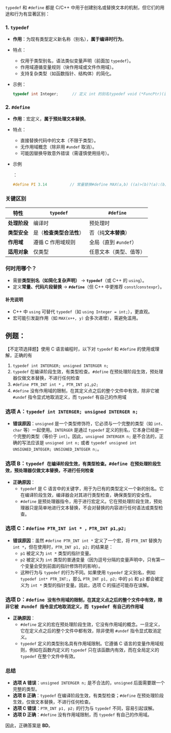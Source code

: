 `typedef` 和 `#define` 都是 C/C++ 中用于创建别名或替换文本的机制，但它们的用途和行为有显著区别：

### 1. **`typedef`**

- **作用**：为现有类型定义新名称（别名），**属于编译时行为**。

- 特点：

  - 仅用于类型别名，语法类似变量声明（前面加 `typedef`）。
  - 作用域遵循变量规则（块作用域或文件作用域）。
  - 支持复杂类型（如函数指针、结构体）的简化。

- 示例：

  ```c
  typedef int Integer;      // 定义 int 的别名typedef void (*FuncPtr)(int); // 定义函数指针类型
  ```

### 2. **`#define`**

- **作用**：宏定义，**属于预处理文本替换**。

- 特点：

  - 直接替换代码中的文本（不限于类型）。
  - 无作用域概念（除非用 `#undef` 取消）。
  - 可能因替换导致意外错误（需谨慎使用括号）。

- 示例

  ：

  ```c
  #define PI 3.14          // 常量替换#define MAX(a,b) ((a)>(b)?(a):(b)) // 宏函数
  ```

### 关键区别

| 特性         | `typedef`                | `#define`              |
| ------------ | ------------------------ | ---------------------- |
| **处理阶段** | 编译时                   | 预处理时               |
| **类型安全** | 是（**检查类型合法性**） | 否（纯**文本替换**）   |
| **作用域**   | 遵循 C 作用域规则        | 全局（直到 `#undef`）  |
| **适用对象** | 仅类型                   | 任意文本（类型、值等） |

### 何时用哪个？

- 需要**类型别名（如简化复杂声明）** → **`typedef`**（或 C++ 的 `using`）。
- 定义**常量、代码片段替换** → **`#define`**（但 C++ 中更推荐 `const`/`constexpr`）。

#### 补充说明

- C++ 中 `using` 可替代 `typedef`（如 `using Integer = int;`），更直观。
- 宏可能引发副作用（如 `MAX(x++, y)` 会多次递增），需避免滥用。





## 例题：

【不定项选择题】使用 C 语言编程时，以下对 `typedef` 和 `#define` 的使用或理解，正确的有

1. `typedef int INTERGER; unsigned INTERGER n;`
2. `typedef` 在编译阶段生效，有类型检查。`#define` 在预处理阶段生效，预处理器仅做文本替换，不进行任何检查
3. `#define PTR_INT int *` ，`PTR_INT p1,p2;`
4. `#define` 没有作用域的限制，在其定义点之后的整个文件中有效，除非它被 `#undef` 指令显式地取消定义，而 `typedef` 有自己的作用域



### 选项 A：`typedef int INTERGER; unsigned INTERGER n;`
- **错误原因**：`unsigned` 是一个类型修饰符，它必须与一个完整的类型（如 `int`、`char` 等）一起使用。`INTERGER` 是通过 `typedef` 定义的别名，它本身已经是一个完整的类型（等价于 `int`）。因此，`unsigned INTERGER n;` 是不合法的，正确的写法应该是 `unsigned int n;` 或者 `typedef unsigned int UNSIGNED_INTEGER; UNSIGNED_INTEGER n;`。

### 选项 B：`typedef 在编译阶段生效，有类型检查。#define 在预处理阶段生效，预处理器仅做文本替换，不进行任何检查`
- **正确原因**：
  - `typedef` 是 C 语言中的关键字，用于为已有的类型定义一个新的别名。它在编译阶段生效，编译器会对其进行类型检查，确保类型的安全性。
  - `#define` 是预处理器指令，用于进行宏定义。它在预处理阶段生效，预处理器只是简单地进行文本替换，不会对替换的内容进行任何语法或类型检查。

### 选项 C：`#define PTR_INT int * ，PTR_INT p1,p2;`
- **错误原因**：虽然 `#define PTR_INT int *` 定义了一个宏，将 `PTR_INT` 替换为 `int *`，但在使用时，`PTR_INT p1, p2;` 的结果是：
  - `p1` 被定义为 `int *` 类型的指针变量。
  - `p2` 被定义为 `int` 类型的普通变量（因为逗号分隔的变量声明中，只有第一个变量会受到前面的指针修饰符的影响）。
  - 这种行为与 `typedef` 的行为不同。如果使用 `typedef` 定义别名，例如 `typedef int* PTR_INT;`，那么 `PTR_INT p1, p2;` 中的 `p1` 和 `p2` 都会被定义为 `int *` 类型的指针变量。因此，选项 C 的描述可能存在误解。

### 选项 D：`#define 没有作用域的限制，在其定义点之后的整个文件中有效，除非它被 #undef 指令显式地取消定义，而 typedef 有自己的作用域`
- **正确原因**：
  - `#define` 定义的宏在预处理阶段生效，它没有作用域的概念。一旦定义，它在定义点之后的整个文件中都有效，除非使用 `#undef` 指令显式取消定义。
  - `typedef` 定义的类型别名具有作用域限制。它遵循 C 语言的变量作用域规则，例如在函数内定义的 `typedef` 只在该函数内有效，而在全局定义的 `typedef` 在整个文件中有效。

### 总结
- **选项 A 错误**：`unsigned INTERGER n;` 是不合法的，`unsigned` 后面需要跟一个完整的类型。
- **选项 B 正确**：`typedef` 在编译阶段生效，有类型检查；`#define` 在预处理阶段生效，仅做文本替换，不进行任何检查。
- **选项 C 错误**：`PTR_INT p1, p2;` 的行为与 `typedef` 不同，容易引起误解。
- **选项 D 正确**：`#define` 没有作用域限制，而 `typedef` 有自己的作用域。

因此，正确答案是 **BD**。